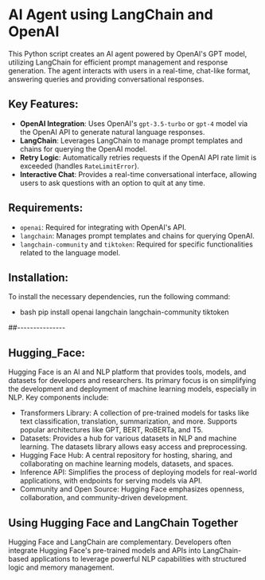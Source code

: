 # AI Agent using LangChain and OpenAI

This Python script creates an AI agent powered by OpenAI's GPT model, utilizing LangChain for efficient prompt management and response generation. The agent interacts with users in a real-time, chat-like format, answering queries and providing conversational responses.

## Key Features:

- **OpenAI Integration**: Uses OpenAI's `gpt-3.5-turbo` or `gpt-4` model via the OpenAI API to generate natural language responses.
- **LangChain**: Leverages LangChain to manage prompt templates and chains for querying the OpenAI model.
- **Retry Logic**: Automatically retries requests if the OpenAI API rate limit is exceeded (handles `RateLimitError`).
- **Interactive Chat**: Provides a real-time conversational interface, allowing users to ask questions with an option to quit at any time.

## Requirements:

- `openai`: Required for integrating with OpenAI's API.
- `langchain`: Manages prompt templates and chains for querying OpenAI.
- `langchain-community` and `tiktoken`: Required for specific functionalities related to the language model.

## Installation:

To install the necessary dependencies, run the following command:

- bash
pip install openai langchain langchain-community tiktoken

##---------------

## Hugging_Face:
Hugging Face is an AI and NLP platform that provides tools, models, and datasets for developers and researchers. Its primary focus is on simplifying the development and deployment of machine learning models, especially in NLP. Key components include:

- Transformers Library:
A collection of pre-trained models for tasks like text classification, translation, summarization, and more.
Supports popular architectures like GPT, BERT, RoBERTa, and T5.
- Datasets:
Provides a hub for various datasets in NLP and machine learning. The datasets library allows easy access and preprocessing.
- Hugging Face Hub:
A central repository for hosting, sharing, and collaborating on machine learning models, datasets, and spaces.
- Inference API:
Simplifies the process of deploying models for real-world applications, with endpoints for serving models via API.
- Community and Open Source:
Hugging Face emphasizes openness, collaboration, and community-driven development.


## Using Hugging Face and LangChain Together

Hugging Face and LangChain are complementary. Developers often integrate Hugging Face's pre-trained models and APIs into LangChain-based applications to leverage powerful NLP capabilities with structured logic and memory management.
